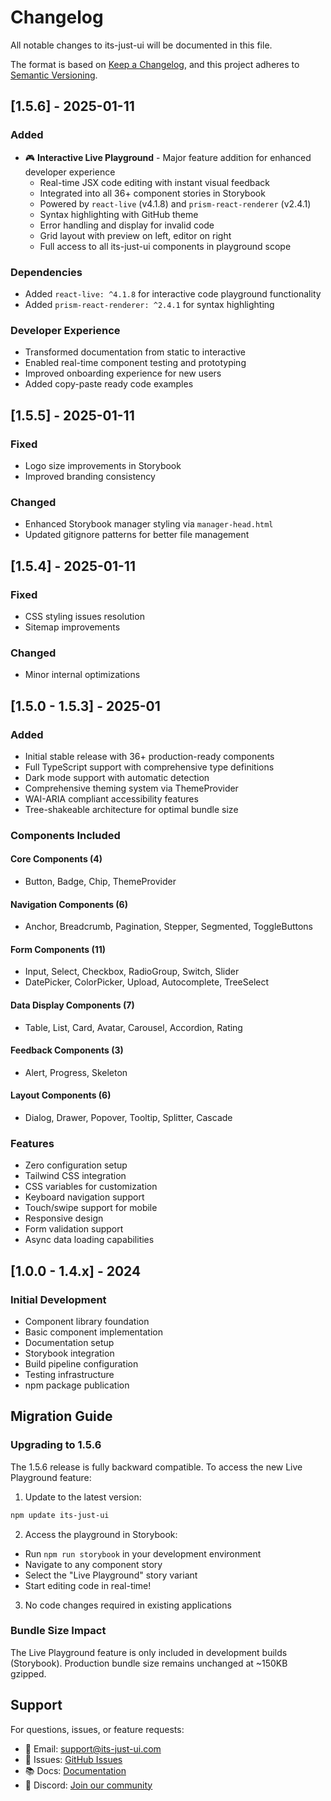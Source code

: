 # Changelog

All notable changes to its-just-ui will be documented in this file.

The format is based on [Keep a Changelog](https://keepachangelog.com/en/1.0.0/),
and this project adheres to [Semantic Versioning](https://semver.org/spec/v2.0.0.html).

## [1.5.6] - 2025-01-11

### Added

- 🎮 **Interactive Live Playground** - Major feature addition for enhanced developer experience
  - Real-time JSX code editing with instant visual feedback
  - Integrated into all 36+ component stories in Storybook
  - Powered by `react-live` (v4.1.8) and `prism-react-renderer` (v2.4.1)
  - Syntax highlighting with GitHub theme
  - Error handling and display for invalid code
  - Grid layout with preview on left, editor on right
  - Full access to all its-just-ui components in playground scope

### Dependencies

- Added `react-live: ^4.1.8` for interactive code playground functionality
- Added `prism-react-renderer: ^2.4.1` for syntax highlighting

### Developer Experience

- Transformed documentation from static to interactive
- Enabled real-time component testing and prototyping
- Improved onboarding experience for new users
- Added copy-paste ready code examples

## [1.5.5] - 2025-01-11

### Fixed

- Logo size improvements in Storybook
- Improved branding consistency

### Changed

- Enhanced Storybook manager styling via `manager-head.html`
- Updated gitignore patterns for better file management

## [1.5.4] - 2025-01-11

### Fixed

- CSS styling issues resolution
- Sitemap improvements

### Changed

- Minor internal optimizations

## [1.5.0 - 1.5.3] - 2025-01

### Added

- Initial stable release with 36+ production-ready components
- Full TypeScript support with comprehensive type definitions
- Dark mode support with automatic detection
- Comprehensive theming system via ThemeProvider
- WAI-ARIA compliant accessibility features
- Tree-shakeable architecture for optimal bundle size

### Components Included

#### Core Components (4)

- Button, Badge, Chip, ThemeProvider

#### Navigation Components (6)

- Anchor, Breadcrumb, Pagination, Stepper, Segmented, ToggleButtons

#### Form Components (11)

- Input, Select, Checkbox, RadioGroup, Switch, Slider
- DatePicker, ColorPicker, Upload, Autocomplete, TreeSelect

#### Data Display Components (7)

- Table, List, Card, Avatar, Carousel, Accordion, Rating

#### Feedback Components (3)

- Alert, Progress, Skeleton

#### Layout Components (6)

- Dialog, Drawer, Popover, Tooltip, Splitter, Cascade

### Features

- Zero configuration setup
- Tailwind CSS integration
- CSS variables for customization
- Keyboard navigation support
- Touch/swipe support for mobile
- Responsive design
- Form validation support
- Async data loading capabilities

## [1.0.0 - 1.4.x] - 2024

### Initial Development

- Component library foundation
- Basic component implementation
- Documentation setup
- Storybook integration
- Build pipeline configuration
- Testing infrastructure
- npm package publication

## Migration Guide

### Upgrading to 1.5.6

The 1.5.6 release is fully backward compatible. To access the new Live Playground feature:

1. Update to the latest version:

```bash
npm update its-just-ui
```

2. Access the playground in Storybook:

- Run `npm run storybook` in your development environment
- Navigate to any component story
- Select the "Live Playground" story variant
- Start editing code in real-time!

3. No code changes required in existing applications

### Bundle Size Impact

The Live Playground feature is only included in development builds (Storybook). Production bundle size remains unchanged at ~150KB gzipped.

## Support

For questions, issues, or feature requests:

- 📧 Email: support@its-just-ui.com
- 🐛 Issues: [GitHub Issues](https://github.com/its-just-ui/its-just-ui/issues)
- 📚 Docs: [Documentation](https://its-just-ui.com/docs)
- 💬 Discord: [Join our community](https://discord.gg/its-just-ui)
